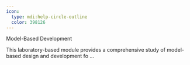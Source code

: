 ```yaml
---
icon:
  type: mdi:help-circle-outline
  color: 398126
---
```


Model-Based Development

This laboratory-based module provides a comprehensive study of model-based design and development fo ... 
